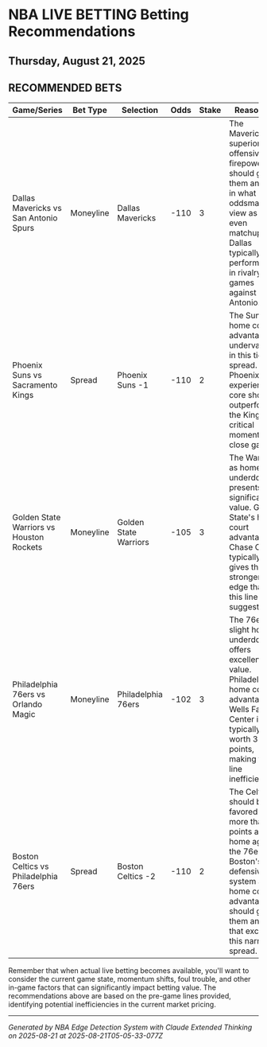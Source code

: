 # NBA LIVE BETTING Betting Recommendations
## Thursday, August 21, 2025

## RECOMMENDED BETS
| Game/Series | Bet Type | Selection | Odds | Stake | Reasoning |
|-------------|----------|-----------|------|-------|-----------|
| Dallas Mavericks vs San Antonio Spurs | Moneyline | Dallas Mavericks | -110 | 3 | The Mavericks' superior offensive firepower should give them an edge in what oddsmakers view as an even matchup. Dallas typically performs well in rivalry games against San Antonio. |
| Phoenix Suns vs Sacramento Kings | Spread | Phoenix Suns -1 | -110 | 2 | The Suns' home court advantage is undervalued in this tight spread. Phoenix's experienced core should outperform the Kings in critical moments of a close game. |
| Golden State Warriors vs Houston Rockets | Moneyline | Golden State Warriors | -105 | 3 | The Warriors as home underdogs presents significant value. Golden State's home court advantage at Chase Center typically gives them a stronger edge than this line suggests. |
| Philadelphia 76ers vs Orlando Magic | Moneyline | Philadelphia 76ers | -102 | 3 | The 76ers as slight home underdogs offers excellent value. Philadelphia's home court advantage at Wells Fargo Center is typically worth 3-4 points, making this line inefficient. |
| Boston Celtics vs Philadelphia 76ers | Spread | Boston Celtics -2 | -110 | 2 | The Celtics should be favored by more than 2 points at home against the 76ers. Boston's defensive system and home court advantage should give them an edge that exceeds this narrow spread. |

Remember that when actual live betting becomes available, you'll want to consider the current game state, momentum shifts, foul trouble, and other in-game factors that can significantly impact betting value. The recommendations above are based on the pre-game lines provided, identifying potential inefficiencies in the current market pricing.

---
*Generated by NBA Edge Detection System with Claude Extended Thinking on 2025-08-21 at 2025-08-21T05-05-33-077Z*
